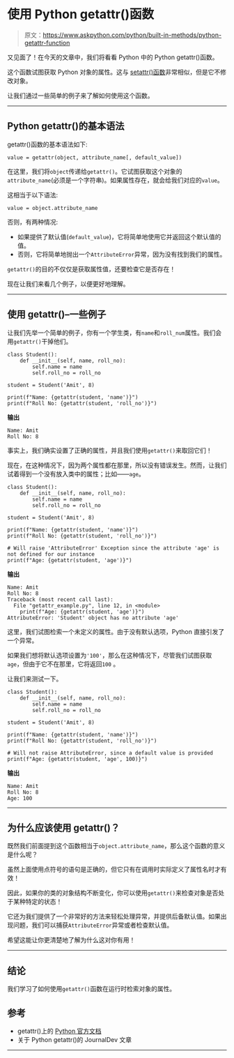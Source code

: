 # 使用 Python getattr()函数

> 原文：<https://www.askpython.com/python/built-in-methods/python-getattr-function>

又见面了！在今天的文章中，我们将看看 Python 中的 Python getattr()函数。

这个函数试图获取 Python 对象的属性。这与 [setattr()函数](https://www.askpython.com/python/python-setattr-function)非常相似，但是它不修改对象。

让我们通过一些简单的例子来了解如何使用这个函数。

* * *

## Python getattr()的基本语法

getattr()函数的基本语法如下:

```
value = getattr(object, attribute_name[, default_value])

```

在这里，我们将`object`传递给`getattr()`。它试图获取这个对象的`attribute_name`(必须是一个字符串)。如果属性存在，就会给我们对应的`value`。

这相当于以下语法:

```
value = object.attribute_name

```

否则，有两种情况:

*   如果提供了默认值(`default_value`)，它将简单地使用它并返回这个默认值的值。
*   否则，它将简单地抛出一个`AttributeError`异常，因为没有找到我们的属性。

`getattr()`的目的不仅仅是获取属性值，还要检查它是否存在！

现在让我们来看几个例子，以便更好地理解。

* * *

## 使用 getattr()–一些例子

让我们先举一个简单的例子，你有一个学生类，有`name`和`roll_num`属性。我们会用`getattr()`干掉他们。

```
class Student():
    def __init__(self, name, roll_no):
        self.name = name
        self.roll_no = roll_no

student = Student('Amit', 8)

print(f"Name: {getattr(student, 'name')}")
print(f"Roll No: {getattr(student, 'roll_no')}")

```

**输出**

```
Name: Amit
Roll No: 8

```

事实上，我们确实设置了正确的属性，并且我们使用`getattr()`来取回它们！

现在，在这种情况下，因为两个属性都在那里，所以没有错误发生。然而，让我们试着得到一个没有放入类中的属性；比如——`age`。

```
class Student():
    def __init__(self, name, roll_no):
        self.name = name
        self.roll_no = roll_no

student = Student('Amit', 8)

print(f"Name: {getattr(student, 'name')}")
print(f"Roll No: {getattr(student, 'roll_no')}")

# Will raise 'AttributeError' Exception since the attribute 'age' is not defined for our instance
print(f"Age: {getattr(student, 'age')}")

```

**输出**

```
Name: Amit
Roll No: 8
Traceback (most recent call last):
  File "getattr_example.py", line 12, in <module>
    print(f"Age: {getattr(student, 'age')}")
AttributeError: 'Student' object has no attribute 'age'

```

这里，我们试图检索一个未定义的属性。由于没有默认选项，Python 直接引发了一个异常。

如果我们想将默认选项设置为`'100'`，那么在这种情况下，尽管我们试图获取`age`，但由于它不在那里，它将返回`100` 。

让我们来测试一下。

```
class Student():
    def __init__(self, name, roll_no):
        self.name = name
        self.roll_no = roll_no

student = Student('Amit', 8)

print(f"Name: {getattr(student, 'name')}")
print(f"Roll No: {getattr(student, 'roll_no')}")

# Will not raise AttributeError, since a default value is provided
print(f"Age: {getattr(student, 'age', 100)}")

```

**输出**

```
Name: Amit
Roll No: 8
Age: 100

```

* * *

## 为什么应该使用 getattr()？

既然我们前面提到这个函数相当于`object.attribute_name`，那么这个函数的意义是什么呢？

虽然上面使用点符号的语句是正确的，但它只有在调用时实际定义了属性名时才有效！

因此，如果你的类的对象结构不断变化，你可以使用`getattr()`来检查对象是否处于某种特定的状态！

它还为我们提供了一个非常好的方法来轻松处理异常，并提供后备默认值。如果出现问题，我们可以捕获`AttributeError`异常或者检查默认值。

希望这能让你更清楚地了解为什么这对你有用！

* * *

## 结论

我们学习了如何使用`getattr()`函数在运行时检索对象的属性。

## 参考

*   getattr()上的 [Python 官方文档](https://docs.python.org/3/library/functions.html#getattr)
*   关于 Python getattr()的 JournalDev 文章

* * *